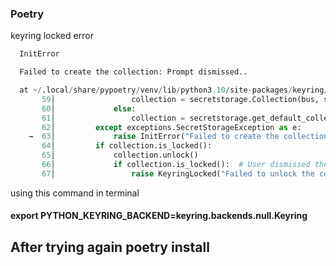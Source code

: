 ### Poetry
keyring locked error
```python
  InitError

  Failed to create the collection: Prompt dismissed..

  at ~/.local/share/pypoetry/venv/lib/python3.10/site-packages/keyring/backends/SecretService.py:63 in get_preferred_collection
       59│                 collection = secretstorage.Collection(bus, self.preferred_collection)
       60│             else:
       61│                 collection = secretstorage.get_default_collection(bus)
       62│         except exceptions.SecretStorageException as e:
    →  63│             raise InitError("Failed to create the collection: %s." % e)
       64│         if collection.is_locked():
       65│             collection.unlock()
       66│             if collection.is_locked():  # User dismissed the prompt
       67│                 raise KeyringLocked("Failed to unlock the collection!")
```

using this command in terminal
#### export PYTHON_KEYRING_BACKEND=keyring.backends.null.Keyring
After trying again
poetry install
-------------------------------------------------------------------------------------------------
